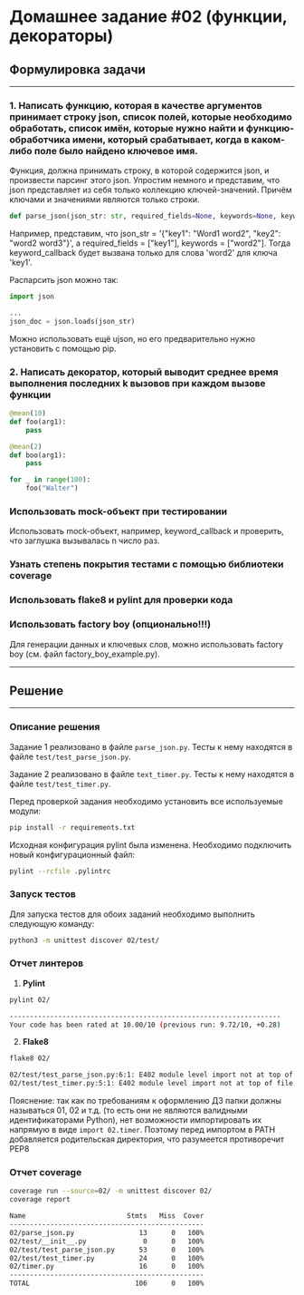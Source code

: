 # Домашнее задание #02 (функции, декораторы)

## Формулировка задачи

---
### 1. Написать функцию, которая в качестве аргументов принимает строку json, список полей, которые необходимо обработать, список имён, которые нужно найти и функцию-обработчика имени, который срабатывает, когда в каком-либо поле было найдено ключевое имя.

Функция, должна принимать строку, в которой содержится json, и произвести парсинг этого json.
Упростим немного и представим, что json представляет из себя только коллекцию ключей-значений.
Причём ключами и значениями являются только строки.

```py
def parse_json(json_str: str, required_fields=None, keywords=None, keyword_callback)
```

Например, представим, что json_str = '{"key1": "Word1 word2", "key2": "word2 word3"}', а required_fields = ["key1"], keywords = ["word2"]. Тогда keyword_callback будет вызвана только для слова 'word2' для ключа 'key1'.

Распарсить json можно так:
```py
import json

...
json_doc = json.loads(json_str)

```

Можно использовать ещё ujson, но его предварительно нужно установить с помощью pip.

### 2. Написать декоратор, который выводит среднее время выполнения последних k вызовов при каждом вызове функции

```py
@mean(10)
def foo(arg1):
    pass

@mean(2)
def boo(arg1):
    pass

for _ in range(100):
    foo("Walter")
```

### Использовать mock-объект при тестировании
Использовать mock-объект, например, keyword_callback и проверить, что заглушка вызывалась n число раз.

### Узнать степень покрытия тестами с помощью библиотеки coverage

### Использовать flake8 и pylint для проверки кода

### Использовать factory boy (опционально!!!)
Для генерации данных и ключевых слов, можно использовать factory boy (см. файл factory_boy_example.py).


---

## Решение

---

### Описание решения

Задание 1 реализовано в файле `parse_json.py`. Тесты к нему находятся в файле `test/test_parse_json.py`.

Задание 2 реализовано в файле `text_timer.py`. Тесты к нему находятся в файле `test/test_timer.py`.

Перед проверкой задания необходимо установить все используемые модули:
```bash
pip install -r requirements.txt
```

Исходная конфигурация pylint была изменена. Необходимо подключить новый конфигурационный файл:
```bash
pylint --rcfile .pylintrc
```

### Запуск тестов

Для запуска тестов для обоих заданий необходимо выполнить следующую команду:
```bash
python3 -m unittest discover 02/test/
```

### Отчет линтеров

1. **Pylint**
```bash
pylint 02/

-------------------------------------------------------------------
Your code has been rated at 10.00/10 (previous run: 9.72/10, +0.28)


```

2. **Flake8**
```bash
flake8 02/

02/test/test_parse_json.py:6:1: E402 module level import not at top of file
02/test/test_timer.py:5:1: E402 module level import not at top of file
```

Пояснение: так как по требованиям к оформлению ДЗ папки должны называться 01, 02 и т.д. (то есть они не являются валидными идентификаторами Python), нет возможности импортировать их напрямую в виде `import 02.timer`. Поэтому перед импортом в PATH добавляется родительская директория, что разумеется противоречит PEP8

### Отчет coverage
```bash
coverage run --source=02/ -m unittest discover 02/
coverage report

Name                         Stmts   Miss  Cover
------------------------------------------------
02/parse_json.py                13      0   100%
02/test/__init__.py              0      0   100%
02/test/test_parse_json.py      53      0   100%
02/test/test_timer.py           24      0   100%
02/timer.py                     16      0   100%
------------------------------------------------
TOTAL                          106      0   100%

```